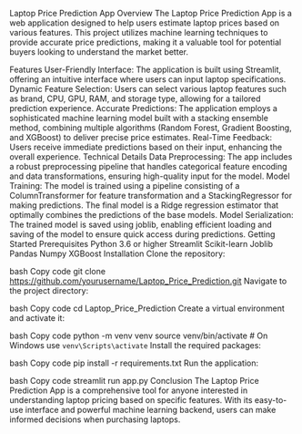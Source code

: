 Laptop Price Prediction App
Overview
The Laptop Price Prediction App is a web application designed to help users estimate laptop prices based on various features. This project utilizes machine learning techniques to provide accurate price predictions, making it a valuable tool for potential buyers looking to understand the market better.

Features
User-Friendly Interface: The application is built using Streamlit, offering an intuitive interface where users can input laptop specifications.
Dynamic Feature Selection: Users can select various laptop features such as brand, CPU, GPU, RAM, and storage type, allowing for a tailored prediction experience.
Accurate Predictions: The application employs a sophisticated machine learning model built with a stacking ensemble method, combining multiple algorithms (Random Forest, Gradient Boosting, and XGBoost) to deliver precise price estimates.
Real-Time Feedback: Users receive immediate predictions based on their input, enhancing the overall experience.
Technical Details
Data Preprocessing: The app includes a robust preprocessing pipeline that handles categorical feature encoding and data transformations, ensuring high-quality input for the model.
Model Training: The model is trained using a pipeline consisting of a ColumnTransformer for feature transformation and a StackingRegressor for making predictions. The final model is a Ridge regression estimator that optimally combines the predictions of the base models.
Model Serialization: The trained model is saved using joblib, enabling efficient loading and saving of the model to ensure quick access during predictions.
Getting Started
Prerequisites
Python 3.6 or higher
Streamlit
Scikit-learn
Joblib
Pandas
Numpy
XGBoost
Installation
Clone the repository:

bash
Copy code
git clone https://github.com/yourusername/Laptop_Price_Prediction.git
Navigate to the project directory:

bash
Copy code
cd Laptop_Price_Prediction
Create a virtual environment and activate it:

bash
Copy code
python -m venv venv
source venv/bin/activate  # On Windows use `venv\Scripts\activate`
Install the required packages:

bash
Copy code
pip install -r requirements.txt
Run the application:

bash
Copy code
streamlit run app.py
Conclusion
The Laptop Price Prediction App is a comprehensive tool for anyone interested in understanding laptop pricing based on specific features. With its easy-to-use interface and powerful machine learning backend, users can make informed decisions when purchasing laptops.


